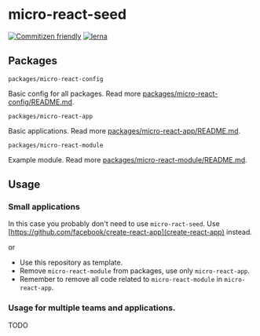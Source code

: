 # micro-react-seed

[![Commitizen friendly](https://img.shields.io/badge/commitizen-friendly-brightgreen.svg)](http://commitizen.github.io/cz-cli/)
[![lerna](https://img.shields.io/badge/maintained%20with-lerna-cc00ff.svg)](https://lerna.js.org/)

## Packages

`packages/micro-react-config`

Basic config for all packages. Read more [packages/micro-react-config/README.md](here).

`packages/micro-react-app`

Basic applications. Read more [packages/micro-react-app/README.md](here).

`packages/micro-react-module`

Example module. Read more [packages/micro-react-module/README.md](here).

## Usage

### Small applications

In this case you probably don't need to use `micro-ract-seed`. Use [https://github.com/facebook/create-react-app](create-react-app) instead.

or

- Use this repository as template.
- Remove `micro-react-module` from packages, use only `micro-react-app`.
- Remember to remove all code related to `micro-react-module` in `micro-react-app`.

### Usage for multiple teams and applications.

TODO
